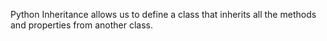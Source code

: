 Python Inheritance allows us to define a class that inherits all the methods and properties from another class.
